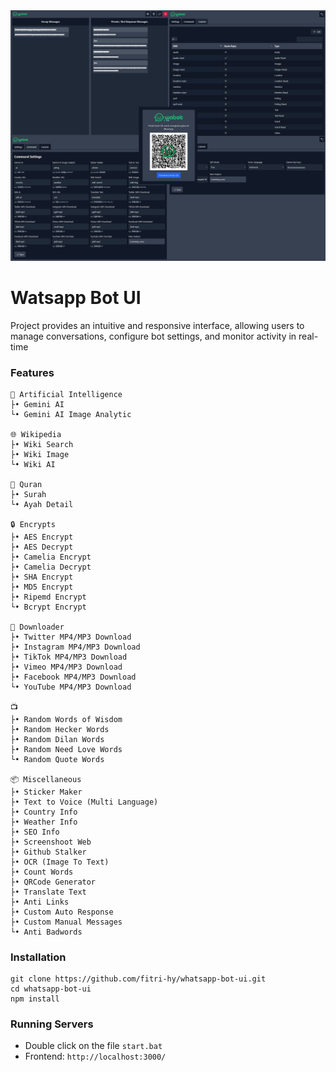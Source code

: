<img src="./public/z.png">

# Watsapp Bot UI

Project provides an intuitive and responsive interface, allowing users to manage conversations, configure bot settings, and monitor activity in real-time

### Features

```
🤖 Artificial Intelligence
├• Gemini AI
└• Gemini AI Image Analytic

🌐 Wikipedia
├• Wiki Search
├• Wiki Image
└• Wiki AI

🕌 Quran
├• Surah
└• Ayah Detail

🔒 Encrypts
├• AES Encrypt
├• AES Decrypt
├• Camelia Encrypt
├• Camelia Decrypt
├• SHA Encrypt
├• MD5 Encrypt
├• Ripemd Encrypt
└• Bcrypt Encrypt

📁 Downloader
├• Twitter MP4/MP3 Download
├• Instagram MP4/MP3 Download
├• TikTok MP4/MP3 Download
├• Vimeo MP4/MP3 Download
├• Facebook MP4/MP3 Download
└• YouTube MP4/MP3 Download

📺
├• Random Words of Wisdom
├• Random Hecker Words
├• Random Dilan Words
├• Random Need Love Words
└• Random Quote Words

📦 Miscellaneous
├• Sticker Maker
├• Text to Voice (Multi Language)
├• Country Info
├• Weather Info
├• SEO Info
├• Screenshoot Web
├• Github Stalker
├• OCR (Image To Text)
├• Count Words
├• QRCode Generator
├• Translate Text
├• Anti Links
├• Custom Auto Response
├• Custom Manual Messages
└• Anti Badwords
```

### Installation

```
git clone https://github.com/fitri-hy/whatsapp-bot-ui.git
cd whatsapp-bot-ui
npm install
```

### Running Servers

- Double click on the file `start.bat`
- Frontend: `http://localhost:3000/`